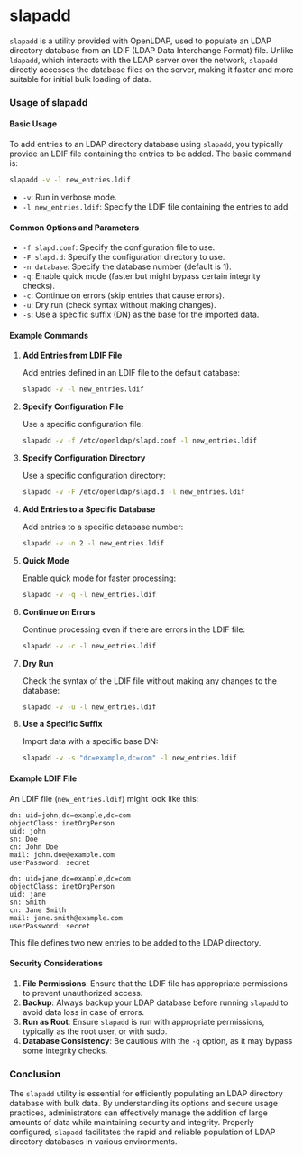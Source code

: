 # slapadd

`slapadd` is a utility provided with OpenLDAP, used to populate an LDAP directory database from an LDIF (LDAP Data Interchange Format) file. Unlike `ldapadd`, which interacts with the LDAP server over the network, `slapadd` directly accesses the database files on the server, making it faster and more suitable for initial bulk loading of data.

### Usage of slapadd

#### Basic Usage

To add entries to an LDAP directory database using `slapadd`, you typically provide an LDIF file containing the entries to be added. The basic command is:

```sh
slapadd -v -l new_entries.ldif
```

- `-v`: Run in verbose mode.
- `-l new_entries.ldif`: Specify the LDIF file containing the entries to add.

#### Common Options and Parameters

- `-f slapd.conf`: Specify the configuration file to use.
- `-F slapd.d`: Specify the configuration directory to use.
- `-n database`: Specify the database number (default is 1).
- `-q`: Enable quick mode (faster but might bypass certain integrity checks).
- `-c`: Continue on errors (skip entries that cause errors).
- `-u`: Dry run (check syntax without making changes).
- `-s`: Use a specific suffix (DN) as the base for the imported data.

#### Example Commands

1. **Add Entries from LDIF File**

   Add entries defined in an LDIF file to the default database:

   ```sh
   slapadd -v -l new_entries.ldif
   ```

2. **Specify Configuration File**

   Use a specific configuration file:

   ```sh
   slapadd -v -f /etc/openldap/slapd.conf -l new_entries.ldif
   ```

3. **Specify Configuration Directory**

   Use a specific configuration directory:

   ```sh
   slapadd -v -F /etc/openldap/slapd.d -l new_entries.ldif
   ```

4. **Add Entries to a Specific Database**

   Add entries to a specific database number:

   ```sh
   slapadd -v -n 2 -l new_entries.ldif
   ```

5. **Quick Mode**

   Enable quick mode for faster processing:

   ```sh
   slapadd -v -q -l new_entries.ldif
   ```

6. **Continue on Errors**

   Continue processing even if there are errors in the LDIF file:

   ```sh
   slapadd -v -c -l new_entries.ldif
   ```

7. **Dry Run**

   Check the syntax of the LDIF file without making any changes to the database:

   ```sh
   slapadd -v -u -l new_entries.ldif
   ```

8. **Use a Specific Suffix**

   Import data with a specific base DN:

   ```sh
   slapadd -v -s "dc=example,dc=com" -l new_entries.ldif
   ```

#### Example LDIF File

An LDIF file (`new_entries.ldif`) might look like this:

```ldif
dn: uid=john,dc=example,dc=com
objectClass: inetOrgPerson
uid: john
sn: Doe
cn: John Doe
mail: john.doe@example.com
userPassword: secret

dn: uid=jane,dc=example,dc=com
objectClass: inetOrgPerson
uid: jane
sn: Smith
cn: Jane Smith
mail: jane.smith@example.com
userPassword: secret
```

This file defines two new entries to be added to the LDAP directory.

#### Security Considerations

1. **File Permissions**: Ensure that the LDIF file has appropriate permissions to prevent unauthorized access.
2. **Backup**: Always backup your LDAP database before running `slapadd` to avoid data loss in case of errors.
3. **Run as Root**: Ensure `slapadd` is run with appropriate permissions, typically as the root user, or with sudo.
4. **Database Consistency**: Be cautious with the `-q` option, as it may bypass some integrity checks.

### Conclusion

The `slapadd` utility is essential for efficiently populating an LDAP directory database with bulk data. By understanding its options and secure usage practices, administrators can effectively manage the addition of large amounts of data while maintaining security and integrity. Properly configured, `slapadd` facilitates the rapid and reliable population of LDAP directory databases in various environments.
